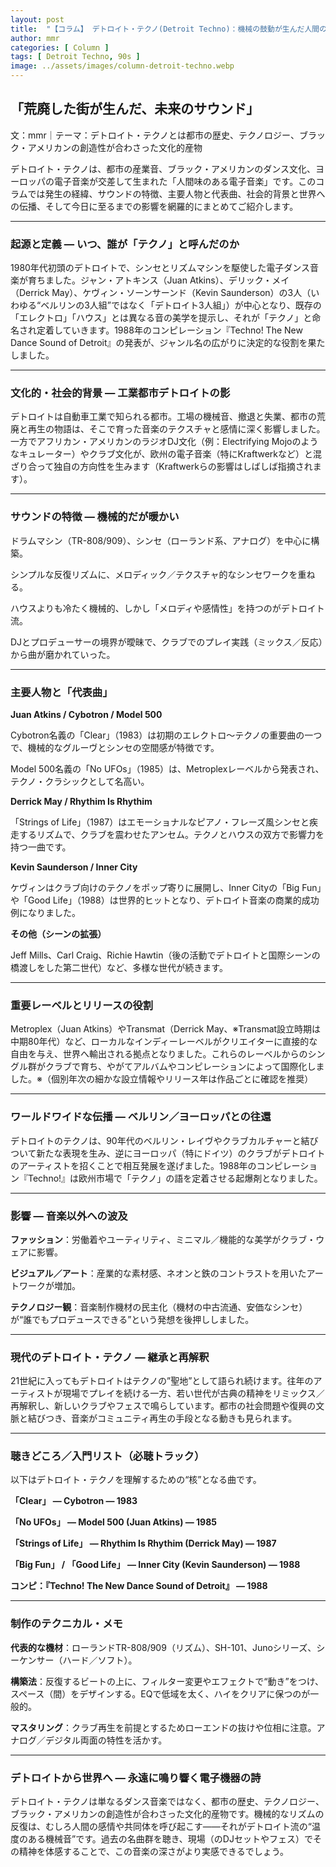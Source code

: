 ```yaml
---
layout: post
title:  "【コラム】 デトロイト・テクノ(Detroit Techno)：機械の鼓動が生んだ人間のダンス"
author: mmr
categories: [ Column ]
tags: [ Detroit Techno, 90s ]
image: ../assets/images/column-detroit-techno.webp
---
```


## 「荒廃した街が生んだ、未来のサウンド」

文：mmr｜テーマ：デトロイト・テクノとは都市の歴史、テクノロジー、ブラック・アメリカンの創造性が合わさった文化的産物

デトロイト・テクノは、都市の産業音、ブラック・アメリカンのダンス文化、ヨーロッパの電子音楽が交差して生まれた「人間味のある電子音楽」です。このコラムでは発生の経緯、サウンドの特徴、主要人物と代表曲、社会的背景と世界への伝播、そして今日に至るまでの影響を網羅的にまとめてご紹介します。

<hr>

### 起源と定義 — いつ、誰が「テクノ」と呼んだのか

1980年代初頭のデトロイトで、シンセとリズムマシンを駆使した電子ダンス音楽が育ちました。ジャン・アトキンス（Juan Atkins）、デリック・メイ（Derrick May）、ケヴィン・ソーンサーンド（Kevin Saunderson）の3人（いわゆる“ベルリンの3人組”ではなく「デトロイト3人組」）が中心となり、既存の「エレクトロ」「ハウス」とは異なる音の美学を提示し、それが「テクノ」と命名され定着していきます。1988年のコンピレーション『Techno! The New Dance Sound of Detroit』の発表が、ジャンル名の広がりに決定的な役割を果たしました。 

<hr>


### 文化的・社会的背景 — 工業都市デトロイトの影

デトロイトは自動車工業で知られる都市。工場の機械音、撤退と失業、都市の荒廃と再生の物語は、そこで育った音楽のテクスチャと感情に深く影響しました。一方でアフリカン・アメリカンのラジオDJ文化（例：Electrifying Mojoのようなキュレーター）やクラブ文化が、欧州の電子音楽（特にKraftwerkなど）と混ざり合って独自の方向性を生みます（Kraftwerkらの影響はしばしば指摘されます）。 


<hr>

### サウンドの特徴 — 機械的だが暖かい

ドラムマシン（TR-808/909）、シンセ（ローランド系、アナログ）を中心に構築。

シンプルな反復リズムに、メロディック／テクスチャ的なシンセワークを重ねる。

ハウスよりも冷たく機械的、しかし「メロディや感情性」を持つのがデトロイト流。

DJとプロデューサーの境界が曖昧で、クラブでのプレイ実践（ミックス／反応）から曲が磨かれていった。

<hr>

### 主要人物と「代表曲」

**Juan Atkins / Cybotron / Model 500**

Cybotron名義の「Clear」（1983）は初期のエレクトロ〜テクノの重要曲の一つで、機械的なグルーヴとシンセの空間感が特徴です。 

Model 500名義の「No UFOs」（1985）は、Metroplexレーベルから発表され、テクノ・クラシックとして名高い。 

**Derrick May / Rhythim Is Rhythim**

「Strings of Life」（1987）はエモーショナルなピアノ・フレーズ風シンセと疾走するリズムで、クラブを震わせたアンセム。テクノとハウスの双方で影響力を持つ一曲です。 

**Kevin Saunderson / Inner City**

ケヴィンはクラブ向けのテクノをポップ寄りに展開し、Inner Cityの「Big Fun」や「Good Life」（1988）は世界的ヒットとなり、デトロイト音楽の商業的成功例になりました。 


**その他（シーンの拡張）**

Jeff Mills、Carl Craig、Richie Hawtin（後の活動でデトロイトと国際シーンの橋渡しをした第二世代）など、多様な世代が続きます。

<hr>

### 重要レーベルとリリースの役割

Metroplex（Juan Atkins）やTransmat（Derrick May、※Transmat設立時期は中期80年代）など、ローカルなインディーレーベルがクリエイターに直接的な自由を与え、世界へ輸出される拠点となりました。これらのレーベルからのシングル群がクラブで育ち、やがてアルバムやコンピレーションによって国際化しました。※（個別年次の細かな設立情報やリリース年は作品ごとに確認を推奨）

<hr>

### ワールドワイドな伝播 — ベルリン／ヨーロッパとの往還

デトロイトのテクノは、90年代のベルリン・レイヴやクラブカルチャーと結びついて新たな表現を生み、逆にヨーロッパ（特にドイツ）のクラブがデトロイトのアーティストを招くことで相互発展を遂げました。1988年のコンピレーション『Techno!』は欧州市場で「テクノ」の語を定着させる起爆剤となりました。 

<hr>


### 影響 — 音楽以外への波及

**ファッション**：労働着やユーティリティ、ミニマル／機能的な美学がクラブ・ウェアに影響。

**ビジュアル／アート**：産業的な素材感、ネオンと鉄のコントラストを用いたアートワークが増加。

**テクノロジー観**：音楽制作機材の民主化（機材の中古流通、安価なシンセ）が“誰でもプロデュースできる”という発想を後押ししました。

<hr>

### 現代のデトロイト・テクノ — 継承と再解釈

21世紀に入ってもデトロイトはテクノの”聖地”として語られ続けます。往年のアーティストが現場でプレイを続ける一方、若い世代が古典の精神をリミックス／再解釈し、新しいクラブやフェスで鳴らしています。都市の社会問題や復興の文脈と結びつき、音楽がコミュニティ再生の手段となる動きも見られます。

<hr>

### 聴きどころ／入門リスト（必聴トラック）

以下はデトロイト・テクノを理解するための“核”となる曲です。

**「Clear」 — Cybotron — 1983**

**「No UFOs」 — Model 500 (Juan Atkins) — 1985**

**「Strings of Life」 — Rhythim Is Rhythim (Derrick May) — 1987**

**「Big Fun」 / 「Good Life」 — Inner City (Kevin Saunderson) — 1988** 

**コンピ：『Techno! The New Dance Sound of Detroit』 — 1988**


<hr>

### 制作のテクニカル・メモ

**代表的な機材**：ローランドTR-808/909（リズム）、SH-101、Junoシリーズ、シーケンサー（ハード／ソフト）。

**構築法**：反復するビートの上に、フィルター変更やエフェクトで“動き”をつけ、スペース（間）をデザインする。EQで低域を太く、ハイをクリアに保つのが一般的。

**マスタリング**：クラブ再生を前提とするためローエンドの抜けや位相に注意。アナログ／デジタル両面の特性を活かす。

<hr>

### デトロイトから世界へ ― 永遠に鳴り響く電子機器の詩

デトロイト・テクノは単なるダンス音楽ではなく、都市の歴史、テクノロジー、ブラック・アメリカンの創造性が合わさった文化的産物です。機械的なリズムの反復は、むしろ人間の感情や共同体を呼び起こす――それがデトロイト流の“温度のある機械音”です。過去の名曲群を聴き、現場（のDJセットやフェス）でその精神を体感することで、この音楽の深さがより実感できるでしょう。